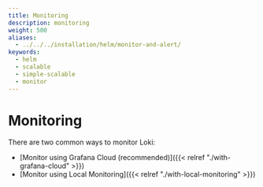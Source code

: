 ```yaml
---
title: Monitoring
description: monitoring
weight: 500
aliases:
  - ../../../installation/helm/monitor-and-alert/
keywords:
  - helm 
  - scalable
  - simple-scalable
  - monitor
---
```


# Monitoring

There are two common ways to monitor Loki:

- [Monitor using Grafana Cloud (recommended)]({{< relref "./with-grafana-cloud" >}})
- [Monitor using Local Monitoring]({{< relref "./with-local-monitoring" >}})
